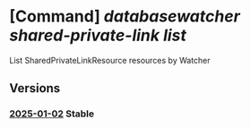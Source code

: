 # [Command] _databasewatcher shared-private-link list_

List SharedPrivateLinkResource resources by Watcher

## Versions

### [2025-01-02](/Resources/mgmt-plane/L3N1YnNjcmlwdGlvbnMve30vcmVzb3VyY2Vncm91cHMve30vcHJvdmlkZXJzL21pY3Jvc29mdC5kYXRhYmFzZXdhdGNoZXIvd2F0Y2hlcnMve30vc2hhcmVkcHJpdmF0ZWxpbmtyZXNvdXJjZXM=/2025-01-02.xml) **Stable**

<!-- mgmt-plane /subscriptions/{}/resourcegroups/{}/providers/microsoft.databasewatcher/watchers/{}/sharedprivatelinkresources 2025-01-02 -->
